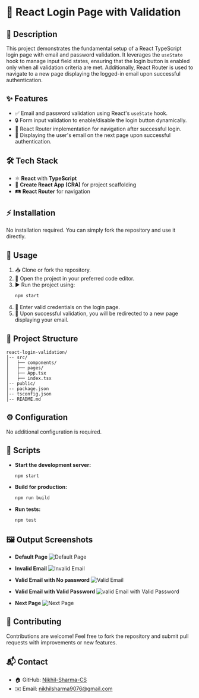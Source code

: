 # 🚀 React Login Page with Validation

## 📌 Description

This project demonstrates the fundamental setup of a React TypeScript login page with email and password validation. It leverages the `useState` hook to manage input field states, ensuring that the login button is enabled only when all validation criteria are met. Additionally, React Router is used to navigate to a new page displaying the logged-in email upon successful authentication.

## ✨ Features

- ✅ Email and password validation using React's `useState` hook.
- 🔒 Form input validation to enable/disable the login button dynamically.
- 🔄 React Router implementation for navigation after successful login.
- 📩 Displaying the user's email on the next page upon successful authentication.

## 🛠 Tech Stack

- ⚛️ **React** with **TypeScript**
- 🚀 **Create React App (CRA)** for project scaffolding
- 🛤 **React Router** for navigation

## ⚡ Installation

No installation required. You can simply fork the repository and use it directly.

## 🚀 Usage

1. 📥 Clone or fork the repository.
2. 📝 Open the project in your preferred code editor.
3. ▶️ Run the project using:
   ```sh
   npm start
   ```
4. 🔑 Enter valid credentials on the login page.
5. 🎯 Upon successful validation, you will be redirected to a new page displaying your email.

## 📂 Project Structure

```
react-login-validation/
│-- src/
│   ├── components/
│   ├── pages/
│   ├── App.tsx
│   ├── index.tsx
│-- public/
│-- package.json
│-- tsconfig.json
│-- README.md
```

## ⚙️ Configuration

No additional configuration is required.

## 📜 Scripts

- **Start the development server:**
  ```sh
  npm start
  ```
- **Build for production:**
  ```sh
  npm run build
  ```
- **Run tests:**
  ```sh
  npm test
  ```

## 🖼 Output Screenshots

- **Default Page**
  ![Default Page](image.png)

- **Invalid Email**
  ![Invalid Email](image-1.png)

- **Valid Email with No password**
  ![Valid Email](image-2.png)

- **Valid Email with Valid Password**
  ![valid Email with Valid Password](image-3.png)

- **Next Page**
  ![Next Page](image-4.png)

## 🤝 Contributing

Contributions are welcome! Feel free to fork the repository and submit pull requests with improvements or new features.

## 📬 Contact

- 🏠 GitHub: [Nikhil-Sharma-CS](https://github.com/Nikhil-Sharma-CS)
- ✉️ Email: [nikhilsharma9076@gmail.com](mailto:nikhilsharma9076@gmail.com)
